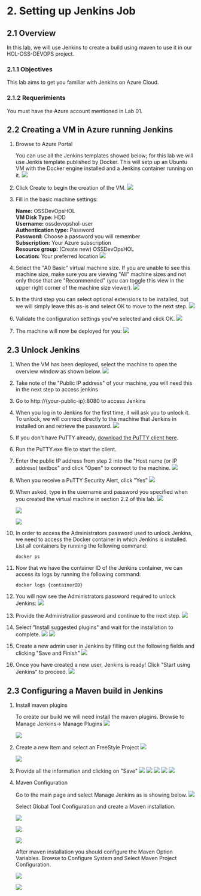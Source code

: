 # 2. Setting up Jenkins Job

## 2.1 Overview
In this lab, we will use Jenkins to create a build using maven to use it in our HOL-OSS-DEVOPS project.

### 2.1.1 Objectives
This lab aims to get you familiar with Jenkins on Azure Cloud.

### 2.1.2 Requerimients
You must have the Azure account mentioned in Lab 01.

## 2.2 Creating a VM in Azure running Jenkins

1. Browse to Azure Portal

   You can use all the Jenkins templates showed below; for this lab we will use Jenkis template published by Docker. This will setp up an Ubuntu VM with the Docker engine installed and a Jenkins container running on it. 
   ![](./images/2.2.i001.png)

2. Click Create to begin the creation of the VM. 
![](./images/2.2.i002.png)

3. Fill in the basic machine settings:

    **Name:** OSSDevOpsHOL  
    **VM Disk Type:** HDD  
    **Username:** ossdevopshol-user  
    **Authentication type:** Password  
    **Password:** Choose a password you will remember  
    **Subscription:** Your Azure subscription  
    **Resource group:** (Create new) OSSDevOpsHOL  
    **Location:** Your preferred location
![](./images/2.2.i003.png)

4. Select the "A0 Basic" virtual machine size. If you are unable to see this machine size, make sure you are viewing "All" machine sizes and not only those that are "Recommended" (you can toggle this view in the upper right corner of the machine size viewer).
![](./images/2.2.i004.png) 

5. In the third step you can select optional extensions to be installed, but we will simply leave this as-is and select OK to move to the next step.
   ![](./images/2.2.i005.png)

6. Validate the configuration settings you've selected and click OK. 
![](./images/2.2.i006.png)

7. The machine will now be deployed for you: 
![](./images/2.2.i007.png)

## 2.3 Unlock Jenkins

1. When the VM has been deployed, select the machine to open the overview window as shown below.
![](./images/2.3.i001.png)

2. Take note of the "Public IP address" of your machine, you will need this in the next step to access jenkins

3. Go to http://{your-public-ip}:8080 to access Jenkins

4. When you log in to Jenkins for the first time, it will ask you to unlock it. To unlock, we will connect directly to the machine that Jenkins in installed on and retrieve the password.
   ![](./images/2.3.i002.png)

5. If you don't have PuTTY already, [download the PuTTY client here](http://www.putty.org/).

6. Run the PuTTY.exe file to start the client. 

7. Enter the public IP address from step 2 into the "Host name (or IP address) textbox" and click "Open" to connect to the machine. 
   ![](./images/2.3.i003.png)

8. When you receive a PuTTY Security Alert, click "Yes"
   ![](./images/2.3.i004.png)
   
9. When asked, type in the username and password you specified when you created the virtual machine in section 2.2 of this lab. 
   ![](./images/2.3.i005.png)

   ![](./images/2.3.i006.png)

   ![](./images/2.3.i007.png)

10. In order to access the Administrators password used to unlock Jenkins, we need to access the Docker container in which Jenkins is installed. List all containers by running the following command:

    ```
    docker ps
    ``` 

11. Now that we have the container ID of the Jenkins container, we can access its logs by running the following command: 

    ```
    docker logs {containerID}
    ``` 

12. You will now see the Administrators password required to unlock Jenkins: 
      ![](./images/2.3.i008.png)

13. Provide the Administratior password and continue to the next step.
  ![](./images/2.3.i009.png)

14. Select "Install suggested plugins" and wait for the installation to complete.
      ![](./images/2.3.i010.png)
      ![](./images/2.3.i011.png)

15. Create a new admin user in Jenkins by filling out the following fields and clicking "Save and Finish"
   ![](./images/2.3.i012.png)

16. Once you have created a new user, Jenkins is ready! Click "Start using Jenkins" to proceed.
   ![](./images/2.3.i013.png)

## 2.3 Configuring a Maven build in Jenkins

1. Install maven plugins
   
      To create our build we will need install the maven plugins. Browse to Manage Jenkins-> Manage Plugins
   ![](./images/2.2.i022.png)

     ![](./images/2.2.i023.png)

2. Create a new Item and select an FreeStyle Project
![](./images/2.2.i024.png)

      ![](./images/2.2.i025.png)

3. Provide all the information and clicking on "Save"
![](./images/2.2.i026.PNG)
![](./images/2.2.i027.PNG)
![](./images/2.2.i028.PNG)
![](./images/2.2.i029.PNG)
![](./images/2.2.i030.PNG)

4. Maven Configuration

      Go to the main page and select Manage Jenkins as is showing below.
![](./images/2.2.i031.PNG)

    Select Global Tool Configuration and create a Maven installation.

    ![](./images/2.2.i032.PNG)

    ![](./images/2.2.i033.PNG)

    ![](./images/2.2.i034.PNG)

    After maven installation you should configure the Maven Option Variables.
    Browse to Configure System and Select Maven Project Configuration.

     ![](./images/2.2.i035.PNG)

    ![](./images/2.2.i036.PNG)

